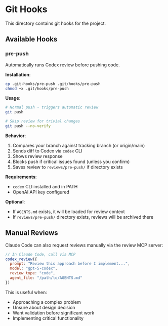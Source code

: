 # Git Hooks

This directory contains git hooks for the project.

## Available Hooks

### pre-push

Automatically runs Codex review before pushing code.

**Installation**:
```bash
cp .git-hooks/pre-push .git/hooks/pre-push
chmod +x .git/hooks/pre-push
```

**Usage**:
```bash
# Normal push - triggers automatic review
git push

# Skip review for trivial changes
git push --no-verify
```

**Behavior**:
1. Compares your branch against tracking branch (or origin/main)
2. Sends diff to Codex via `codex` CLI
3. Shows review response
4. Blocks push if critical issues found (unless you confirm)
5. Saves review to `reviews/pre-push/` if directory exists

**Requirements**:
- `codex` CLI installed and in PATH
- OpenAI API key configured

**Optional**:
- If `AGENTS.md` exists, it will be loaded for review context
- If `reviews/pre-push/` directory exists, reviews will be archived there

## Manual Reviews

Claude Code can also request reviews manually via the review MCP server:

```javascript
// In Claude Code, call via MCP
codex_review({
  prompt: "Review this approach before I implement...",
  model: "gpt-5-codex",
  review_type: "code",
  agent_file: "/path/to/AGENTS.md"
})
```

This is useful when:
- Approaching a complex problem
- Unsure about design decision
- Want validation before significant work
- Implementing critical functionality
